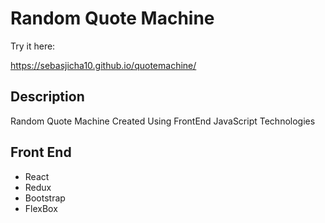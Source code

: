# Random Quote Machine

Try it here:

https://sebasjicha10.github.io/quotemachine/

## Description

Random Quote Machine Created Using FrontEnd JavaScript Technologies

## Front End

<ul>
  <li>React</li>
  <li>Redux</li>
  <li>Bootstrap</li>
  <li>FlexBox</li>
</ul>

